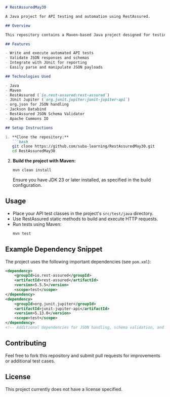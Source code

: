 ```markdown name=README.md
# RestAssuredMay30

A Java project for API testing and automation using RestAssured.

## Overview

This repository contains a Maven-based Java project designed for testing RESTful APIs using [RestAssured](https://rest-assured.io/). It leverages JUnit for test execution and includes dependencies for JSON parsing and schema validation.

## Features

- Write and execute automated API tests
- Validate JSON responses and schemas
- Integrate with JUnit for reporting
- Easily parse and manipulate JSON payloads

## Technologies Used

- Java
- Maven
- RestAssured (`io.rest-assured:rest-assured`)
- JUnit Jupiter (`org.junit.jupiter:junit-jupiter-api`)
- org.json for JSON handling
- Jackson Databind
- RestAssured JSON Schema Validator
- Apache Commons IO

## Setup Instructions

1. **Clone the repository:**
   ```bash
   git clone https://github.com/suba-learning/RestAssuredMay30.git
   cd RestAssuredMay30
   ```

2. **Build the project with Maven:**
   ```bash
   mvn clean install
   ```

   Ensure you have JDK 23 or later installed, as specified in the build configuration.

## Usage

- Place your API test classes in the project's `src/test/java` directory.
- Use RestAssured static methods to build and execute HTTP requests.
- Run tests using Maven:
  ```bash
  mvn test
  ```

## Example Dependency Snippet

The project uses the following important dependencies (see `pom.xml`):

```xml
<dependency>
    <groupId>io.rest-assured</groupId>
    <artifactId>rest-assured</artifactId>
    <version>5.5.5</version>
    <scope>test</scope>
</dependency>
<dependency>
    <groupId>org.junit.jupiter</groupId>
    <artifactId>junit-jupiter-api</artifactId>
    <version>5.13.0</version>
    <scope>test</scope>
</dependency>
<!-- Additional dependencies for JSON handling, schema validation, and IO -->
```

## Contributing

Feel free to fork this repository and submit pull requests for improvements or additional test cases.

## License

This project currently does not have a license specified.
```
